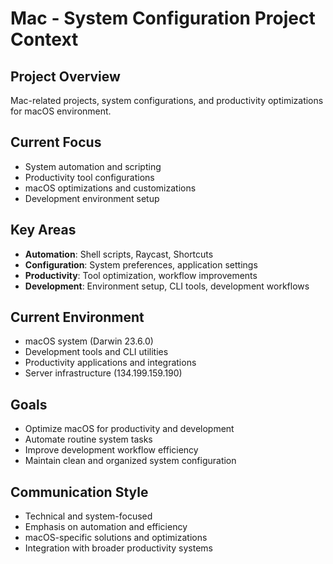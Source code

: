 # Mac - System Configuration Project Context

## Project Overview
Mac-related projects, system configurations, and productivity optimizations for macOS environment.

## Current Focus
- System automation and scripting
- Productivity tool configurations
- macOS optimizations and customizations
- Development environment setup

## Key Areas
- **Automation**: Shell scripts, Raycast, Shortcuts
- **Configuration**: System preferences, application settings
- **Productivity**: Tool optimization, workflow improvements
- **Development**: Environment setup, CLI tools, development workflows

## Current Environment
- macOS system (Darwin 23.6.0)
- Development tools and CLI utilities
- Productivity applications and integrations
- Server infrastructure (134.199.159.190)

## Goals
- Optimize macOS for productivity and development
- Automate routine system tasks
- Improve development workflow efficiency
- Maintain clean and organized system configuration

## Communication Style
- Technical and system-focused
- Emphasis on automation and efficiency
- macOS-specific solutions and optimizations
- Integration with broader productivity systems
